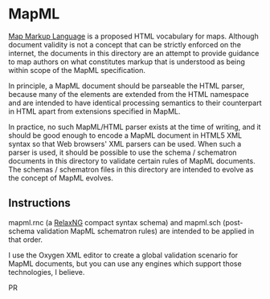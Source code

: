 # MapML

[Map Markup Language](https://maps4html.org/MapML/spec/) is a proposed HTML vocabulary for maps. 
Although document validity is not a concept that can be strictly enforced on the internet, 
the documents in this directory are an attempt to provide guidance to map authors on what 
constitutes markup that is understood as being within scope of the MapML specification.

In principle, a MapML document should be parseable the HTML parser, because
many of the elements are extended from the HTML namespace and are intended to have 
identical processing semantics to their counterpart in HTML apart from extensions specified in MapML.

In practice, no such MapML/HTML parser exists at the time of writing, and it should be good enough to encode
a MapML document in HTML5 XML syntax so that Web browsers' XML parsers can be used.  When such a parser is used,
it should be possible to use the schema / schematron documents in this directory to validate certain
rules of MapML documents.  The schemas / schematron files in this directory are intended to 
evolve as the concept of MapML evolves. 

## Instructions

mapml.rnc (a [RelaxNG](http://www.relaxng.org/compact-tutorial-20030326.html) compact syntax schema) and mapml.sch (post-schema validation MapML
schematron rules) are intended to be applied in that order.

I use the Oxygen XML editor to create a global validation scenario for MapML documents,
but you can use any engines which support those technologies, I believe.

PR


